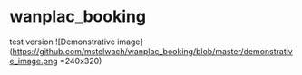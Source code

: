 # wanplac_booking
test version
![Demonstrative image](https://github.com/mstelwach/wanplac_booking/blob/master/demonstrative_image.png =240x320)
